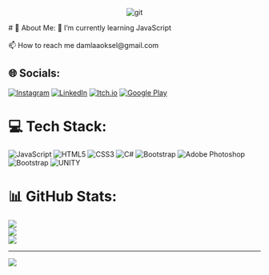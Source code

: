 <p align="center">
  <img src="https://github.com/damlahub/damlahub/blob/main/git.gif" alt="git"/>
</p>
# 💫 About Me:
🌱 I’m currently learning JavaScript<br><br>📫 How to reach me damlaaoksel@gmail.com


## 🌐 Socials:
[![Instagram](https://img.shields.io/badge/Instagram-%23E4405F.svg?logo=Instagram&logoColor=white)](https://instagram.com/damla.zip) [![LinkedIn](https://img.shields.io/badge/LinkedIn-%230077B5.svg?logo=linkedin&logoColor=white)](https://linkedin.com/in/damla-oksel) [![Itch.io](https://img.shields.io/badge/itch.io-pink?logo=Itch.io)](https://damla.itch.io/) [![Google Play](https://img.shields.io/badge/daxeo-games-blue?logo=googleplay&logoColor=blue)](https://play.google.com/store/apps/dev?id=8568310844247681165)


# 💻 Tech Stack:
![JavaScript](https://img.shields.io/badge/javascript-%23323330.svg?style=for-the-badge&logo=javascript&logoColor=%23F7DF1E) ![HTML5](https://img.shields.io/badge/html5-%23E34F26.svg?style=for-the-badge&logo=html5&logoColor=white) ![CSS3](https://img.shields.io/badge/css3-%231572B6.svg?style=for-the-badge&logo=css3&logoColor=white) ![C#](https://img.shields.io/badge/c%23-%23239120.svg?style=for-the-badge&logo=c-sharp&logoColor=white) ![Bootstrap](https://img.shields.io/badge/bootstrap-%23563D7C.svg?style=for-the-badge&logo=bootstrap&logoColor=white) ![Adobe Photoshop](https://img.shields.io/badge/adobephotoshop-%2331A8FF.svg?style=for-the-badge&logo=adobephotoshop&logoColor=white) ![Bootstrap](https://img.shields.io/badge/bootstrap-%23563D7C.svg?style=for-the-badge&logo=bootstrap&logoColor=white) ![UNITY](https://img.shields.io/badge/Unity-%2320232a.svg?style=for-the-badge&logo=unity&logoColor=white)
# 📊 GitHub Stats:
![](https://github-readme-stats.vercel.app/api?username=damlahub&theme=dark&hide_border=false&include_all_commits=false&count_private=false)<br/>
![](https://github-readme-streak-stats.herokuapp.com/?user=damlahub&theme=dark&hide_border=false)<br/>
![](https://github-readme-stats.vercel.app/api/top-langs/?username=damlahub&theme=dark&hide_border=false&include_all_commits=false&count_private=false&layout=compact)

---
[![](https://visitcount.itsvg.in/api?id=damlahub&icon=0&color=0)](https://visitcount.itsvg.in)
